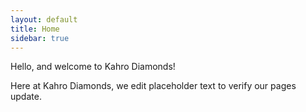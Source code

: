 ```yaml
---
layout: default
title: Home
sidebar: true
---
```


Hello, and welcome to Kahro Diamonds!

Here at Kahro Diamonds, we edit placeholder text to verify our pages update.
